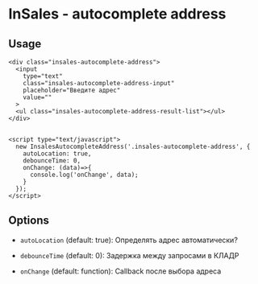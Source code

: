 # InSales - autocomplete address

## Usage

```
<div class="insales-autocomplete-address">
  <input
    type="text"
    class="insales-autocomplete-address-input"
    placeholder="Введите адрес"
    value=""
  >
  <ul class="insales-autocomplete-address-result-list"></ul>
</div>


<script type="text/javascript">
  new InsalesAutocompleteAddress('.insales-autocomplete-address', {
    autoLocation: true,
    debounceTime: 0,
    onChange: (data)=>{
      console.log('onChange', data);
    }
  });
</script>
```

## Options

- `autoLocation` (default: true): Определять адрес автоматически?

- `debounceTime` (default: 0): Задержка между запросами в КЛАДР

- `onChange` (default: function): Callback после выбора адреса
